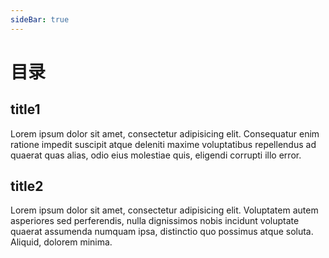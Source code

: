 ```yaml
---
sideBar: true
---
```


# 目录

## title1

Lorem ipsum dolor sit amet, consectetur adipisicing elit. Consequatur enim ratione impedit suscipit atque deleniti maxime voluptatibus repellendus ad quaerat quas alias, odio eius molestiae quis, eligendi corrupti illo error.

## title2

Lorem ipsum dolor sit amet, consectetur adipisicing elit. Voluptatem autem asperiores sed perferendis, nulla dignissimos nobis incidunt voluptate quaerat assumenda numquam ipsa, distinctio quo possimus atque soluta. Aliquid, dolorem minima.